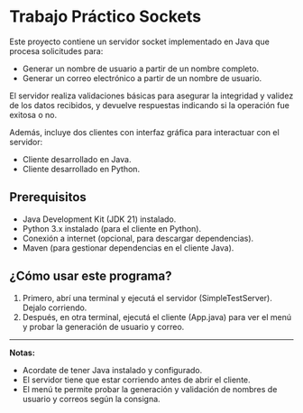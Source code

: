 # Trabajo Práctico Sockets

Este proyecto contiene un servidor socket implementado en Java que procesa solicitudes para:

- Generar un nombre de usuario a partir de un nombre completo.
- Generar un correo electrónico a partir de un nombre de usuario.

El servidor realiza validaciones básicas para asegurar la integridad y validez de los datos recibidos, y devuelve respuestas indicando si la operación fue exitosa o no.

Además, incluye dos clientes con interfaz gráfica para interactuar con el servidor:
- Cliente desarrollado en Java.
- Cliente desarrollado en Python.

## Prerequisitos

- Java Development Kit (JDK 21) instalado.
- Python 3.x instalado (para el cliente en Python).
- Conexión a internet (opcional, para descargar dependencias).
- Maven (para gestionar dependencias en el cliente Java).

## ¿Cómo usar este programa?

1. Primero, abrí una terminal y ejecutá el servidor (SimpleTestServer). Dejalo corriendo.
2. Después, en otra terminal, ejecutá el cliente (App.java) para ver el menú y probar la generación de usuario y correo.

---

**Notas:**
- Acordate de tener Java instalado y configurado.
- El servidor tiene que estar corriendo antes de abrir el cliente.
- El menú te permite probar la generación y validación de nombres de usuario y correos según la consigna.

